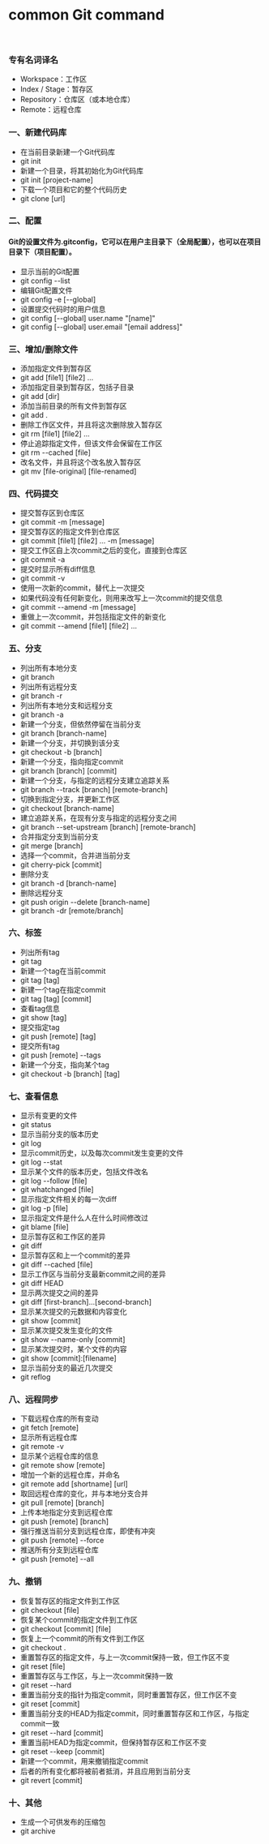 # common Git command
 
### 专有名词译名
* Workspace：工作区
* Index / Stage：暂存区
* Repository：仓库区（或本地仓库）
* Remote：远程仓库
 
### 一、新建代码库 
* 在当前目录新建一个Git代码库
* git init
 
* 新建一个目录，将其初始化为Git代码库
* git init [project-name]
 
* 下载一个项目和它的整个代码历史
* git clone [url]
 
### 二、配置
#### Git的设置文件为.gitconfig，它可以在用户主目录下（全局配置），也可以在项目目录下（项目配置）。
* 显示当前的Git配置
* git config --list
 
* 编辑Git配置文件
* git config -e [--global]
 
* 设置提交代码时的用户信息
* git config [--global] user.name "[name]"
* git config [--global] user.email "[email address]"
 
### 三、增加/删除文件
* 添加指定文件到暂存区
* git add [file1] [file2] ...
 
* 添加指定目录到暂存区，包括子目录
* git add [dir]
 
* 添加当前目录的所有文件到暂存区
* git add .
 
* 删除工作区文件，并且将这次删除放入暂存区
* git rm [file1] [file2] ...
 
* 停止追踪指定文件，但该文件会保留在工作区
* git rm --cached [file]
 
* 改名文件，并且将这个改名放入暂存区
* git mv [file-original] [file-renamed]

### 四、代码提交
* 提交暂存区到仓库区
* git commit -m [message]
 
* 提交暂存区的指定文件到仓库区
* git commit [file1] [file2] ... -m [message]
 
* 提交工作区自上次commit之后的变化，直接到仓库区
* git commit -a
 
* 提交时显示所有diff信息
* git commit -v
 
* 使用一次新的commit，替代上一次提交
* 如果代码没有任何新变化，则用来改写上一次commit的提交信息
* git commit --amend -m [message]
 
* 重做上一次commit，并包括指定文件的新变化
* git commit --amend [file1] [file2] ...
 
### 五、分支
* 列出所有本地分支
* git branch
 
* 列出所有远程分支
* git branch -r
 
* 列出所有本地分支和远程分支
* git branch -a
 
* 新建一个分支，但依然停留在当前分支
* git branch [branch-name]
 
* 新建一个分支，并切换到该分支
* git checkout -b [branch]
 
* 新建一个分支，指向指定commit
* git branch [branch] [commit]
 
* 新建一个分支，与指定的远程分支建立追踪关系
* git branch --track [branch] [remote-branch]
 
* 切换到指定分支，并更新工作区
* git checkout [branch-name]
 
* 建立追踪关系，在现有分支与指定的远程分支之间
* git branch --set-upstream [branch] [remote-branch]
 
* 合并指定分支到当前分支
* git merge [branch]
 
* 选择一个commit，合并进当前分支
* git cherry-pick [commit]
 
* 删除分支
* git branch -d [branch-name]
 
* 删除远程分支
* git push origin --delete [branch-name]
* git branch -dr [remote/branch]
 
### 六、标签
* 列出所有tag
* git tag
 
* 新建一个tag在当前commit
* git tag [tag]
 
* 新建一个tag在指定commit
* git tag [tag] [commit]
 
* 查看tag信息
* git show [tag]
 
* 提交指定tag
* git push [remote] [tag]
 
* 提交所有tag
* git push [remote] --tags
 
* 新建一个分支，指向某个tag
* git checkout -b [branch] [tag]
 
### 七、查看信息
* 显示有变更的文件
* git status
 
* 显示当前分支的版本历史
* git log
 
* 显示commit历史，以及每次commit发生变更的文件
* git log --stat
 
* 显示某个文件的版本历史，包括文件改名
* git log --follow [file]
* git whatchanged [file]
 
* 显示指定文件相关的每一次diff
* git log -p [file]
 
* 显示指定文件是什么人在什么时间修改过
* git blame [file]
 
* 显示暂存区和工作区的差异
* git diff
 
* 显示暂存区和上一个commit的差异
* git diff --cached [file]
 
* 显示工作区与当前分支最新commit之间的差异
* git diff HEAD
 
* 显示两次提交之间的差异
* git diff [first-branch]...[second-branch]
 
* 显示某次提交的元数据和内容变化
* git show [commit]
 
* 显示某次提交发生变化的文件
* git show --name-only [commit]
 
* 显示某次提交时，某个文件的内容
* git show [commit]:[filename]
 
* 显示当前分支的最近几次提交
* git reflog

### 八、远程同步
* 下载远程仓库的所有变动
* git fetch [remote]
 
* 显示所有远程仓库
* git remote -v
 
* 显示某个远程仓库的信息
* git remote show [remote]
 
* 增加一个新的远程仓库，并命名
* git remote add [shortname] [url]
 
* 取回远程仓库的变化，并与本地分支合并
* git pull [remote] [branch]
 
* 上传本地指定分支到远程仓库
* git push [remote] [branch]
 
* 强行推送当前分支到远程仓库，即使有冲突
* git push [remote] --force
 
* 推送所有分支到远程仓库
* git push [remote] --all

### 九、撤销
* 恢复暂存区的指定文件到工作区
* git checkout [file]
 
* 恢复某个commit的指定文件到工作区
* git checkout [commit] [file]
 
* 恢复上一个commit的所有文件到工作区
* git checkout .
 
* 重置暂存区的指定文件，与上一次commit保持一致，但工作区不变
* git reset [file]
 
* 重置暂存区与工作区，与上一次commit保持一致
* git reset --hard
 
* 重置当前分支的指针为指定commit，同时重置暂存区，但工作区不变
* git reset [commit]
 
* 重置当前分支的HEAD为指定commit，同时重置暂存区和工作区，与指定commit一致
* git reset --hard [commit]
 
* 重置当前HEAD为指定commit，但保持暂存区和工作区不变
* git reset --keep [commit]
 
* 新建一个commit，用来撤销指定commit
* 后者的所有变化都将被前者抵消，并且应用到当前分支
* git revert [commit]

### 十、其他

* 生成一个可供发布的压缩包
* git archive
